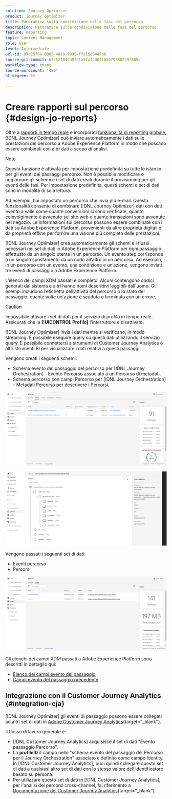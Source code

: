 ```yaml
---
solution: Journey Optimizer
product: journey optimizer
title: Panoramica sulla condivisione delle fasi del percorso
description: Panoramica sulla condivisione delle fasi del percorso
feature: Reporting
topic: Content Management
role: User
level: Intermediate
exl-id: 07d25f8e-0065-4410-9895-ffa15d6447bb
source-git-commit: 63c52f04da9fd1a5fafc36ffb5079380229f885e
workflow-type: tm+mt
source-wordcount: '480'
ht-degree: 5%

---
```


# Creare rapporti sul percorso {#design-jo-reports}

Oltre a [rapporti in tempo reale](live-report.md) e incorporati [funzionalità di reporting globale](global-report.md), [!DNL Journey Optimizer] può inviare automaticamente i dati sulle prestazioni del percorso a Adobe Experience Platform in modo che possano essere combinati con altri dati a scopo di analisi.

>[!NOTE]
>
>Questa funzione è attivata per impostazione predefinita su tutte le istanze per gli eventi dei passaggi percorso. Non è possibile modificare o aggiornare gli schemi e i set di dati creati durante il provisioning per gli eventi delle fasi. Per impostazione predefinita, questi schemi e set di dati sono in modalità di sola lettura.

Ad esempio, hai impostato un percorso che invia più e-mail. Questa funzionalità consente di combinare [!DNL Journey Optimizer] dati con dati evento a valle come quante conversioni si sono verificate, quanto coinvolgimento è avvenuto sul sito web o quante transazioni sono avvenute nel negozio. Le informazioni sul percorso possono essere combinate con i dati su Adobe Experience Platform, provenienti da altre proprietà digitali o da proprietà offline per fornire una visione più completa delle prestazioni.

[!DNL Journey Optimizer] crea automaticamente gli schemi e i flussi necessari nei set di dati in Adobe Experience Platform per ogni passaggio effettuato da un singolo utente in un percorso. Un evento step corrisponde a un singolo spostamento da un nodo all&#39;altro in un percorso. Ad esempio, in un percorso con un evento, una condizione e un’azione, vengono inviati tre eventi di passaggio a Adobe Experience Platform.

L’elenco dei campi XDM passati è completo. Alcuni contengono codici generati dal sistema e altri hanno nomi descrittivi leggibili dall&#39;uomo. Gli esempi includono l’etichetta dell’attività del percorso o lo stato del passaggio: quante volte un&#39;azione è scaduta o terminata con un errore.

>[!CAUTION]
>
>Impossibile attivare i set di dati per il servizio di profilo in tempo reale. Assicurati che la **[!UICONTROL Profilo]** l&#39;interruttore è disattivato.

[!DNL Journey Optimizer] invia i dati mentre si verificano, in modo streaming. È possibile eseguire query su questi dati utilizzando il servizio query. È possibile connettersi a strumenti di Customer Journey Analytics o altri strumenti BI per visualizzare i dati relativi a questi passaggi.

Vengono creati i seguenti schemi:

* Schema evento del passaggio del percorso per [!DNL Journey Orchestration] - Evento Percorso associato a un Percorso di metadati.
* Schema percorso con campi Percorso per [!DNL Journey Orchestration] - Metadati Percorso per descrivere i Percorsi.

![](assets/sharing1.png)

![](assets/sharing2.png)

Vengono passati i seguenti set di dati:

* Eventi percorso
* Percorsi

![](assets/sharing3.png)

Gli elenchi dei campi XDM passati a Adobe Experience Platform sono descritti in dettaglio qui:

* [Elenco dei campi evento del passaggio](../reports/sharing-field-list.md)
* [Campi evento del passaggio precedente](../reports/sharing-legacy-fields.md)

## Integrazione con il Customer Journey Analytics {#integration-cja}

[!DNL Journey Optimizer] gli eventi di passaggio possono essere collegati ad altri set di dati in [Adobe Customer Journey Analytics](https://experienceleague.adobe.com/docs/analytics-platform/using/cja-overview/cja-overview.html?lang=it){target=&quot;_blank&quot;}.

Il flusso di lavoro generale è:

* [!DNL Customer Journey Analytics] acquisisce il set di dati &quot;Evento passaggio Percorso&quot;.
* La **profileID** il campo nello &quot;schema evento del passaggio del Percorso per il Journey Orchestration&quot; associato è definito come campo Identity. In [!DNL Customer Journey Analytics], puoi quindi collegare questo set di dati a qualsiasi altro set di dati con lo stesso valore dell’identificatore basato su persona.
* Per utilizzare questo set di dati in [!DNL Customer Journey Analytics], per l&#39;analisi dei percorsi cross-channel, fai riferimento a [Documentazione del Customer Journey Analytics](https://experienceleague.adobe.com/docs/analytics-platform/using/cja-usecases/cross-channel.html){target=&quot;_blank&quot;}.

